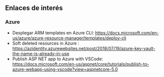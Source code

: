 ## Enlaces de interés
### Azure
- Desplegar ARM templates en Azure CLI: https://docs.microsoft.com/en-us/azure/azure-resource-manager/templates/deploy-cli
- Soft deleted resources in Azure : https://azidentity.azurewebsites.net/post/2018/07/19/azure-key-vault-the-name-is-already-in-use
- Publish ASP NET app to Azure with VSCode: https://docs.microsoft.com/en-us/aspnet/core/tutorials/publish-to-azure-webapp-using-vscode?view=aspnetcore-5.0

